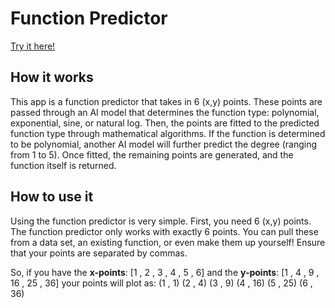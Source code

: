﻿# Function Predictor

[Try it here!](https://www.functionprediction.com/)

## How it works
This app is a function predictor that takes in 6 (x,y) points. These points are passed through an AI model that determines the function type: polynomial, exponential, sine, or natural log. Then, the points are fitted to the predicted function type through mathematical algorithms. If the function is determined to be polynomial, another AI model will further predict the degree (ranging from 1 to 5). Once fitted, the remaining points are generated, and the function itself is returned.

## How to use it

Using the function predictor is very simple. First, you need 6 (x,y) points. The function predictor only works with exactly 6 points. You can pull these from a data set, an existing function, or even make them up yourself! Ensure that your points are separated by commas.

So, if you have the __x-points__: [1 , 2 , 3 , 4 , 5 , 6] and the __y-points__: [1 , 4 , 9 , 16 , 25 , 36] your points will plot as:
(1 , 1) (2 , 4) (3 , 9) (4 , 16) (5 , 25) (6 , 36)
